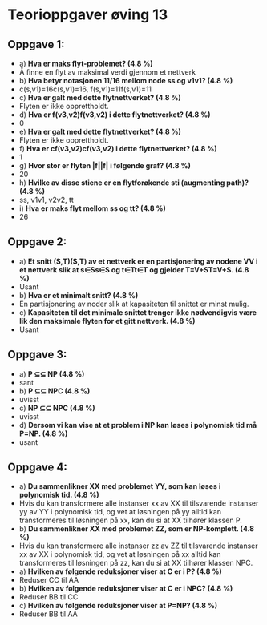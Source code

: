 # Teorioppgaver øving 13
## Oppgave 1:
 - a) **Hva er maks flyt-problemet? (4.8 %)**
  - Å finne en flyt av maksimal verdi gjennom et nettverk
 - b) **Hva betyr notasjonen 11/16 mellom node ss og v1v1? (4.8 %)**
  - c(s,v1)=16c(s,v1)=16, f(s,v1)=11f(s,v1)=11
 - c) **Hva er galt med dette flytnettverket?  (4.8 %)**
  - Flyten er ikke opprettholdt.
 - d) **Hva er f(v3,v2)f(v3,v2) i dette flytnettverket? (4.8 %)**
  - 0
 - e) **Hva er galt med dette flytnettverket?  (4.8 %)**
  - Flyten er ikke opprettholdt.
 - f) **Hva er cf(v3,v2)cf(v3,v2) i dette flytnettverket? (4.8 %)**
  - 1
 - g) **Hvor stor er flyten |f||f| i følgende graf?  (4.8 %)**
  - 20
 - h) **Hvilke av disse stiene er en flytforøkende sti (augmenting path)? (4.8 %)**
  - ss, v1v1, v2v2, tt
 - i) **Hva er maks flyt mellom ss og tt? (4.8 %)**
  - 26

## Oppgave 2:
 - a) **Et snitt (S,T)(S,T) av et nettverk er en partisjonering av nodene VV i et nettverk slik at s∈Ss∈S og t∈Tt∈T og gjelder T=V+ST=V+S. (4.8 %)**
  - Usant
 - b) **Hva er et minimalt snitt? (4.8 %)**
  - En partisjonering av noder slik at kapasiteten til snittet er minst mulig.
 - c) **Kapasiteten til det minimale snittet trenger ikke nødvendigvis være lik den maksimale flyten for et gitt nettverk. (4.8 %)**
  - Usant

## Oppgave 3:
 - a) **P ⊆⊆ NP (4.8 %)**
  - sant
 - b) **P ⊆⊆ NPC (4.8 %)**
  - uvisst
 - c) **NP ⊆⊆ NPC (4.8 %)**
  - uvisst
 - d) **Dersom vi kan vise at et problem i NP kan løses i polynomisk tid må P=NP. (4.8 %)**
  - usant

## Oppgave 4:
 - a) **Du sammenlikner XX med problemet YY, som kan løses i polynomisk tid. (4.8 %)**
  - Hvis du kan transformere alle instanser xx av XX til tilsvarende instanser yy av YY i polynomisk tid, og vet at løsningen på yy alltid kan transformeres til løsningen på xx, kan du si at XX tilhører klassen P.
 - b) **Du sammenlikner XX med problemet ZZ, som er NP-komplett. (4.8 %)**
  - Hvis du kan transformere alle instanser zz av ZZ til tilsvarende instanser xx av XX i polynomisk tid, og vet at løsningen på xx alltid kan transformeres til løsningen på zz, kan du si at XX tilhører klassen NPC.
 - a) **Hvilken av følgende reduksjoner viser at C er i P? (4.8 %)**
  - Reduser CC til AA
 - b) **Hvilken av følgende reduksjoner viser at C er i NPC? (4.8 %)**
  - Reduser BB til CC
 - c) **Hvilken av følgende reduksjoner viser at P=NP? (4.8 %)**
  - Reduser BB til AA